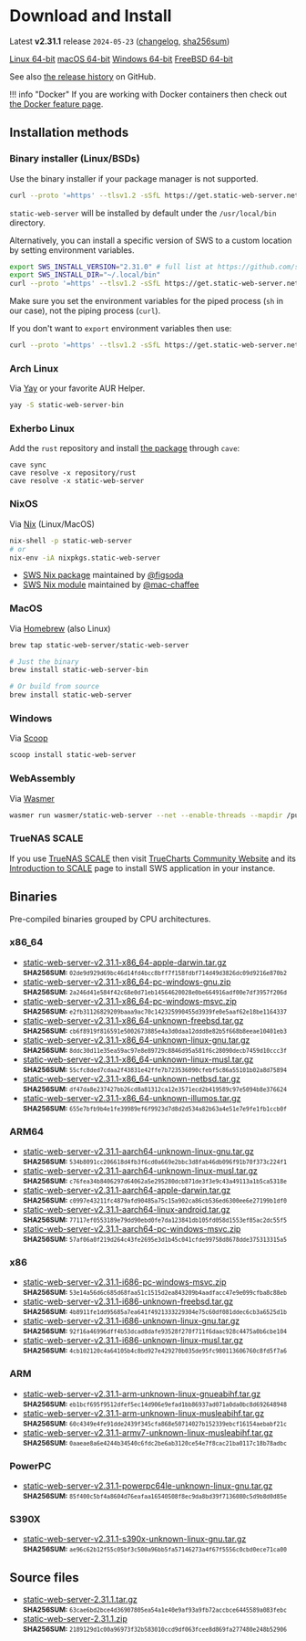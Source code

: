<!-- Content generated. DO NOT EDIT. -->
# Download and Install

Latest **v2.31.1** release `2024-05-23` ([changelog](https://github.com/static-web-server/static-web-server/releases/tag/v2.31.1), [sha256sum](https://github.com/static-web-server/static-web-server/releases/download/v2.31.1/static-web-server-v2.31.1-SHA256SUM))

<div class="featured-downloads">

<a class="md-button md-button-sm" href="https://github.com/static-web-server/static-web-server/releases/download/v2.31.1/static-web-server-v2.31.1-x86_64-unknown-linux-gnu.tar.gz">Linux 64-bit</a> <a class="md-button md-button-sm" href="https://github.com/static-web-server/static-web-server/releases/download/v2.31.1/static-web-server-v2.31.1-x86_64-apple-darwin.tar.gz">macOS 64-bit</a>
<a class="md-button md-button-sm" href="https://github.com/static-web-server/static-web-server/releases/download/v2.31.1/static-web-server-v2.31.1-x86_64-pc-windows-msvc.zip">Windows 64-bit</a>
<a class="md-button md-button-sm" href="https://github.com/static-web-server/static-web-server/releases/download/v2.31.1/static-web-server-v2.31.1-x86_64-unknown-freebsd.tar.gz">FreeBSD 64-bit</a>

</div>

See also [the release history](https://github.com/static-web-server/static-web-server/releases) on GitHub.

!!! info "Docker"
    If you are working with Docker containers then check out [the Docker feature page](https://static-web-server.net/features/docker/).

## Installation methods

### Binary installer (Linux/BSDs)

Use the binary installer if your package manager is not supported.

```sh
curl --proto '=https' --tlsv1.2 -sSfL https://get.static-web-server.net | sh
```

`static-web-server` will be installed by default under the `/usr/local/bin` directory.

Alternatively, you can install a specific version of SWS to a custom location by setting environment variables.

```sh
export SWS_INSTALL_VERSION="2.31.0" # full list at https://github.com/static-web-server/static-web-server/tags
export SWS_INSTALL_DIR="~/.local/bin"
curl --proto '=https' --tlsv1.2 -sSfL https://get.static-web-server.net | sh
```

Make sure you set the environment variables for the piped process (`sh` in our case), not the piping process (`curl`).

If you don't want to `export` environment variables then use:

```sh
curl --proto '=https' --tlsv1.2 -sSfL https://get.static-web-server.net | SWS_INSTALL_DIR="~/.local/bin" sh
```

### Arch Linux

Via [Yay](https://github.com/Jguer/yay) or your favorite AUR Helper.

```sh
yay -S static-web-server-bin
```

### Exherbo Linux

Add the `rust` repository and install [the package](https://gitlab.exherbo.org/exherbo/rust/-/tree/master/packages/www-servers/static-web-server) through `cave`:

```
cave sync
cave resolve -x repository/rust
cave resolve -x static-web-server
```

### NixOS

Via [Nix](https://github.com/NixOS/nix) (Linux/MacOS)

```sh
nix-shell -p static-web-server
# or
nix-env -iA nixpkgs.static-web-server
```

- [SWS Nix package](https://search.nixos.org/packages?show=static-web-server&from=0&size=50&sort=relevance&type=packages&query=static-web-server) maintained by [@figsoda](https://github.com/figsoda)
- [SWS Nix module](https://nixos.wiki/wiki/Static_Web_Server) maintained by [@mac-chaffee](https://github.com/mac-chaffee)

### MacOS

Via [Homebrew](https://brew.sh/) (also Linux)

```sh
brew tap static-web-server/static-web-server

# Just the binary
brew install static-web-server-bin

# Or build from source
brew install static-web-server
```

### Windows

Via [Scoop](https://scoop.sh/)

```powershell
scoop install static-web-server
```

### WebAssembly

Via [Wasmer](https://wasmer.io/wasmer/static-web-server/)

```sh
wasmer run wasmer/static-web-server --net --enable-threads --mapdir /public:/my/host/dir -- --port 8787
```

### TrueNAS SCALE

If you use [TrueNAS SCALE](https://www.truenas.com/truenas-scale/) then visit [TrueCharts Community Website](https://truecharts.org/charts/stable/static-web-server/) and its [Introduction to SCALE](https://truecharts.org/manual/SCALE/guides/scale-intro) page to install SWS application in your instance.  

## Binaries

Pre-compiled binaries grouped by CPU architectures.

### x86_64

- [static-web-server-v2.31.1-x86_64-apple-darwin.tar.gz](https://github.com/static-web-server/static-web-server/releases/download/v2.31.1/static-web-server-v2.31.1-x86_64-apple-darwin.tar.gz)<br>
<small>**SHA256SUM:** `02de9d929d69bc46d14fd4bcc8bff7f158fdbf714d49d3826dc09d9216e870b2`</small>
- [static-web-server-v2.31.1-x86_64-pc-windows-gnu.zip](https://github.com/static-web-server/static-web-server/releases/download/v2.31.1/static-web-server-v2.31.1-x86_64-pc-windows-gnu.zip)<br>
<small>**SHA256SUM:** `2a246d41e584f42c68e0d71eb14564620028e0be664916adf00e7df3957f206d`</small>
- [static-web-server-v2.31.1-x86_64-pc-windows-msvc.zip](https://github.com/static-web-server/static-web-server/releases/download/v2.31.1/static-web-server-v2.31.1-x86_64-pc-windows-msvc.zip)<br>
<small>**SHA256SUM:** `e2fb31126829209baaa9ac70c142325990455d3939fe0e5aaf62e18be1164337`</small>
- [static-web-server-v2.31.1-x86_64-unknown-freebsd.tar.gz](https://github.com/static-web-server/static-web-server/releases/download/v2.31.1/static-web-server-v2.31.1-x86_64-unknown-freebsd.tar.gz)<br>
<small>**SHA256SUM:** `cb6f8919f816591e5002673885e4a3d0daa12ddd8e82b5f668b8eeae10401eb3`</small>
- [static-web-server-v2.31.1-x86_64-unknown-linux-gnu.tar.gz](https://github.com/static-web-server/static-web-server/releases/download/v2.31.1/static-web-server-v2.31.1-x86_64-unknown-linux-gnu.tar.gz)<br>
<small>**SHA256SUM:** `8ddc30d11e35ea59ac97e8e89729c8846d95a581f6c28090decb7459d10ccc3f`</small>
- [static-web-server-v2.31.1-x86_64-unknown-linux-musl.tar.gz](https://github.com/static-web-server/static-web-server/releases/download/v2.31.1/static-web-server-v2.31.1-x86_64-unknown-linux-musl.tar.gz)<br>
<small>**SHA256SUM:** `55cfc8ded7cdaa2f43831e42ffe7b723536090cfebf5c86a55101b02a8d75894`</small>
- [static-web-server-v2.31.1-x86_64-unknown-netbsd.tar.gz](https://github.com/static-web-server/static-web-server/releases/download/v2.31.1/static-web-server-v2.31.1-x86_64-unknown-netbsd.tar.gz)<br>
<small>**SHA256SUM:** `df47da8e237427bb26cd8a81312ca12e3571ecd2b419589c97e5094b8e376624`</small>
- [static-web-server-v2.31.1-x86_64-unknown-illumos.tar.gz](https://github.com/static-web-server/static-web-server/releases/download/v2.31.1/static-web-server-v2.31.1-x86_64-unknown-illumos.tar.gz)<br>
<small>**SHA256SUM:** `655e7bfb9b4e1fe39989ef6f9923d7d8d2d534a82b63a4e51e7e9fe1fb1ccb0f`</small>

### ARM64

- [static-web-server-v2.31.1-aarch64-unknown-linux-gnu.tar.gz](https://github.com/static-web-server/static-web-server/releases/download/v2.31.1/static-web-server-v2.31.1-aarch64-unknown-linux-gnu.tar.gz)<br>
<small>**SHA256SUM:** `534b8091cc206618d4fb3f6cd0a669e2bbc3d8fab46db096f91b70f373c224f1`</small>
- [static-web-server-v2.31.1-aarch64-unknown-linux-musl.tar.gz](https://github.com/static-web-server/static-web-server/releases/download/v2.31.1/static-web-server-v2.31.1-aarch64-unknown-linux-musl.tar.gz)<br>
<small>**SHA256SUM:** `c76fea34b8406297d64062a5e295280dcb871de3f3e9c43a49113a1b5ca5318e`</small>
- [static-web-server-v2.31.1-aarch64-apple-darwin.tar.gz](https://github.com/static-web-server/static-web-server/releases/download/v2.31.1/static-web-server-v2.31.1-aarch64-apple-darwin.tar.gz)<br>
<small>**SHA256SUM:** `c0997e43211fc4879afd90485a75c15a902ca86cb536ed6300ee6e27199b1df0`</small>
- [static-web-server-v2.31.1-aarch64-linux-android.tar.gz](https://github.com/static-web-server/static-web-server/releases/download/v2.31.1/static-web-server-v2.31.1-aarch64-linux-android.tar.gz)<br>
<small>**SHA256SUM:** `77117ef0553189e79dd90ebd0fe7da123841db105fd058d1553ef85ac2dc55f5`</small>
- [static-web-server-v2.31.1-aarch64-pc-windows-msvc.zip](https://github.com/static-web-server/static-web-server/releases/download/v2.31.1/static-web-server-v2.31.1-aarch64-pc-windows-msvc.zip)<br>
<small>**SHA256SUM:** `57af06a0f219d264c43fe2695e3d1b45c041cfde99758d8678dde375313315a5`</small>

### x86

- [static-web-server-v2.31.1-i686-pc-windows-msvc.zip](https://github.com/static-web-server/static-web-server/releases/download/v2.31.1/static-web-server-v2.31.1-i686-pc-windows-msvc.zip)<br>
<small>**SHA256SUM:** `53e14a56d6c685d68faa51c1515d2ea843209b4aadfacc47e9e099cfba8c88eb`</small>
- [static-web-server-v2.31.1-i686-unknown-freebsd.tar.gz](https://github.com/static-web-server/static-web-server/releases/download/v2.31.1/static-web-server-v2.31.1-i686-unknown-freebsd.tar.gz)<br>
<small>**SHA256SUM:** `4b8911fe1dd95685a7ea641f4921333229304e75c60df081ddec6cb3a6525d1b`</small>
- [static-web-server-v2.31.1-i686-unknown-linux-gnu.tar.gz](https://github.com/static-web-server/static-web-server/releases/download/v2.31.1/static-web-server-v2.31.1-i686-unknown-linux-gnu.tar.gz)<br>
<small>**SHA256SUM:** `92f16a46996dff4b53dcad8dafe93528f270f711f6daac928c4475a0b6cbe104`</small>
- [static-web-server-v2.31.1-i686-unknown-linux-musl.tar.gz](https://github.com/static-web-server/static-web-server/releases/download/v2.31.1/static-web-server-v2.31.1-i686-unknown-linux-musl.tar.gz)<br>
<small>**SHA256SUM:** `4cb102120c4a64105b4c8bd927e429270b035de95fc980113606760c8fd5f7a6`</small>

### ARM

- [static-web-server-v2.31.1-arm-unknown-linux-gnueabihf.tar.gz](https://github.com/static-web-server/static-web-server/releases/download/v2.31.1/static-web-server-v2.31.1-arm-unknown-linux-gnueabihf.tar.gz)<br>
<small>**SHA256SUM:** `eb1bcf695f9512dfef5ec14d906e9efad1bb86937ad071a0da0bc8d692648948`</small>
- [static-web-server-v2.31.1-arm-unknown-linux-musleabihf.tar.gz](https://github.com/static-web-server/static-web-server/releases/download/v2.31.1/static-web-server-v2.31.1-arm-unknown-linux-musleabihf.tar.gz)<br>
<small>**SHA256SUM:** `60c4349e4fe91dde2439f345cfa868e50714027b152339ebcf16154aebabf21c`</small>
- [static-web-server-v2.31.1-armv7-unknown-linux-musleabihf.tar.gz](https://github.com/static-web-server/static-web-server/releases/download/v2.31.1/static-web-server-v2.31.1-armv7-unknown-linux-musleabihf.tar.gz)<br>
<small>**SHA256SUM:** `0aaeae8a6e4244b34540c6fdc2be6ab3120ce54e7f8cac21ba0117c18b78adbc`</small>

### PowerPC

- [static-web-server-v2.31.1-powerpc64le-unknown-linux-gnu.tar.gz](https://github.com/static-web-server/static-web-server/releases/download/v2.31.1/static-web-server-v2.31.1-powerpc64le-unknown-linux-gnu.tar.gz)<br>
<small>**SHA256SUM:** `85f400c5bf4a8604d76eafaa16540508f8ec9da8bd39f7136080c5d9b8d0d85e`</small>

### S390X

- [static-web-server-v2.31.1-s390x-unknown-linux-gnu.tar.gz](https://github.com/static-web-server/static-web-server/releases/download/v2.31.1/static-web-server-v2.31.1-s390x-unknown-linux-gnu.tar.gz)<br>
<small>**SHA256SUM:** `ae96c62b12f55c05bf3c500a96bb5fa57146273a4f67f5556c0cbd0ece71ca00`</small>

## Source files

- [static-web-server-2.31.1.tar.gz](https://github.com/static-web-server/static-web-server/archive/refs/tags/v2.31.1.tar.gz)<br>
<small>**SHA256SUM:** `63cae6bd2bce4d36907805ea54a1e40e9af93a9fb72accbce6445589a083febc`</small>
- [static-web-server-2.31.1.zip](https://github.com/static-web-server/static-web-server/archive/refs/tags/v2.31.1.zip)<br>
<small>**SHA256SUM:** `2189129d1c00a96973f32b583010ccd9df063fcee8d869fa277480e248b52906`</small>
